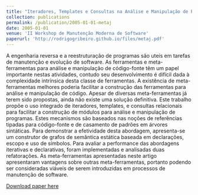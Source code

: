 ```yaml
---
title: "Iteradores, Templates e Consultas na Análise e Manipulação de Programas."
collection: publications
permalink: /publication/2005-01-01-metaj
date: 2005-01-01
venue: 'II Workshop de Manutenção Moderna de Software'
paperurl: 'http://rodrigogribeiro.github.io/files/metaj.pdf'
---
```


A engenharia reversa e a reestruturação de programas são uteís em tarefas de
manutenção e evolução de software. As ferramentas e meta-ferramentas para análise
e manipulação de código-fonte têm um papel importante nestas atividades, contudo seu
desenvolvimento é difícil dada à complexidade intrínsica desta classe de ferramentas.
A existência de meta-ferramentas melhores poderia facilitar a construção das ferramentas
para análise e manipulação de código. Apesar de diversas meta-ferramentas já terem sido
propostas, ainda não existe uma solução definitiva. Este trabalho propõe o uso integrado
de iteradores, templates, e consultas relacionais para facilitar a construção de módulos
para análise e manipulação de programas. Estes mecanismos são baseados nas noções de
referências tipadas para código-fonte e de casamento de padrões em árvores sintáticas.
Para demonstrar a efetividade desta abordagem, apresenta-se um construtor de grafos de semântica
estática baseada em declarações, escopo e uso de símbolos. Para avaliar a performance
das abordagens iterativas e declarativas, foram implementadas e analisadas duas refatorações.
As meta-ferramentas apresentadas neste artigo apresentaram vantagens sobre outras meta-ferramentas,
portanto podendo ser consideradas viáveis de serem introduzidas em processos de manutenção de software.

[Download paper here](http://rodrigogribeiro.github.io/files/metaj.pdf)
